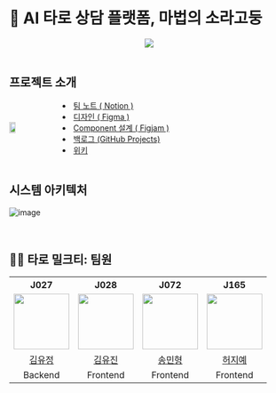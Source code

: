 # 🐚 AI 타로 상담 플랫폼, 마법의 소라고둥

<div align="center">
    <img src="https://github.com/boostcampwm2023/web09-MagicConch/assets/78946499/d38bade7-1cee-401f-9d28-1ebfd12cdea6">
</div>

<br>

## 프로젝트 소개

<div style="display:flex; align-items: center; gap: 20px;">
  <img width="15%" src="https://github.com/boostcampwm2023/web09-MagicConch/assets/78946499/9cd198bb-9692-48f1-82f0-2712fb643442">
  <div>
    <li>
        <a href="https://season-broccoli-784.notion.site/Team-note-9d1bcc23f7ba463384fae13743f42c16?pvs=4">
            팀 노트 ( Notion )
        </a>
    </li>
    <li>
        <a href="https://www.figma.com/file/mG05301Mt21mIKJsKfinQo/%EB%A7%88%EB%B2%95%EC%9D%98-%EC%86%8C%EB%9D%BC%EA%B3%A0%EB%91%A5?type=design&node-id=0%3A1&mode=design&t=l5EMlyi9zZUJd3K3-1">
            디자인 ( Figma )
        </a>    
    </li>  
    <li>
        <a href="https://www.figma.com/file/0fv1lWfZ5W4zncvXAMTfh9/Component-%EC%84%A4%EA%B3%84?type=whiteboard&node-id=0%3A1&t=2VM3UFiJcQ14ggZO-1">
            Component 설계 ( Figjam )
        </a>
    </li>  
    <li>
        <a href="https://github.com/orgs/boostcampwm2023/projects/19">
           백로그 (GitHub Projects)
        </a>
    </li> 
    <li>
        <a href="https://github.com/boostcampwm2023/web09-MagicConch/wiki">
           위키
        </a>
    </li> 
  </div>
</div>
<br>

## 시스템 아키텍처

![image](https://github.com/boostcampwm2023/web09-MagicConch/assets/78946499/dee03d42-2b4d-4bcd-bdfa-dc10f06e973a)

<br>

## 🔮🥛 타로 밀크티: 팀원

<table>
  <th>J027</th>
  <th>J028</th>
  <th>J072</th>
  <th>J165</th>
  <tr>
    <td><img src="https://github.com/kimyu0218.png" width="100px" /></td>
    <td><img src="https://github.com/iQuQi.png" width="100px" /></td>
    <td><img src="https://github.com/Doosies.png" width="100px" /></td>
    <td><img src="https://github.com/HeoJiye.png" width="100px" /></td>
  </tr>
  <tr>
    <td align="center"><a href="https://github.com/kimyu0218">김유정</a>
    </td>
    <td align="center"><a href="https://github.com/iQuQi">김유진</a>
    </td>
    <td align="center"><a href="https://github.com/Doosies">송민형</a>
    </td>
    <td align="center"><a href="https://github.com/HeoJiye">허지예</a>
  </tr>
  <tr>
    <td align="center">Backend
    </td>
    <td align="center">Frontend
    </td>
    <td align="center">Frontend
    </td>
    <td align="center">Frontend
    </td>
  </tr>
</table>
